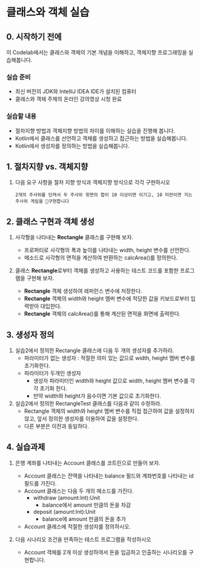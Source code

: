 # 클래스와 객체 실습

## 0. 시작하기 전에

이 Codelab에서는 클래스와 객체의 기본 개념을 이해하고, 객체지향 프로그래밍을 실습해봅니다.

### 실습 준비

- 최신 버전의 JDK와 IntelliJ IDEA IDE가 설치된 컴퓨터
- 클래스와 객체 주제의 온라인 강의영상 시청 완료

### 실습할 내용
- 절차지향 방법과 객체지향 방법의 차이를 이해하는 실습을 진행해 봅니다.
- Kotlin에서 클래스를 선언하고 객체를 생성하고 접근하는 방법을 실습해봅니다.
- Kotlin에서 생성자를 정의하는 방법을 실습해봅니다.

## 1. 절차지향 vs. 객체지향
1. 다음 요구 사항을 절차 지향 방식과 객체지향 방식으로 각각 구현하시오
	
	```
	2개의 주사위를 던져서 두 주사위 윗면의 합이 10 이상이면 이기고, 10 미만이면 지는 주사위 게임을 구현합니다
	```

## 2. 클래스 구현과 객체 생성

1. 사각형을 나타내는 **Rectangle** 클래스를 구현해 보자.
	- 프로퍼티로 사각형의 폭과 높이를 나타내는 width, height 변수를 선언한다.
	- 메소드로 사각형의 면적을 계산하여 반환하는 calcArea()를 정의한다.

2. 클래스 **Rectangle**로부터 객체를 생성하고 사용하는 테스트 코드를 포함한 프로그램을 구현해 보자.
	- **Rectangle** 객체 생성하여 레퍼런스 변수에 저장한다.
	- **Rectangle** 객체의 width와 height 멤버 변수에 적당한 값을 키보드로부터 입력받아 대입한다.
	- **Rectangle** 객체의 calcArea()를 통해 계산된 면적을 화면에 출력한다. 

				


## 3. 생성자 정의
1.  실습2에서 정의한 Rectangle 클래스에 다음 두 개의 생성자를 추가하라.
	- 파라미터가 없는 생성자 : 적절한 의미 있는 값으로 width, height 멤버 변수를 초기화한다.
	- 파라미터가 두개인 생성자 
		- 생성자 파라미터인 width와 height 값으로 width, height 멤버 변수를 각각 초기화 한다. 
		- 만약 width와 height가 음수이면 기본 값으로 초기화한다.
2. 실습2에서 정의한 RectangleTest 클래스를 다음과 같이 수정하라.
	- Rectangle 객체의 width와 height 멤버 변수를 직접 접근하여 값을 설정하지 않고, 앞서 정의한 생성자를 이용하여 값을 설정한다.
	- 다른 부분은 이전과 동일하다.

		
## 4. 실습과제

1. 은행 계좌를 나타내는 Account 클래스를 코트린으로 만들어 보자.
	- Account 클래스는 잔액을 나타내는 balance 필드와 계좌번호를 나타내는 id 필드를 가진다.
	- Account 클래스는 다음 두 개의 메소드를 가진다.
		- withdraw (amount:Int):Unit  
			- balance에서 amount 만큼의 돈을 차감
		- deposit (amount:Int):Unit 
			- balance에 amount 만큼의 돈을 추가
	- Account 클래스에 적절한 생성자를 정의하시오.

2. 다음 시나리오 조건을 만족하는 테스트 프로그램을 작성하시오
	- Account 객체를 2개 이상 생성하여서 돈을 입금하고 인출하는 시나리오를 구현합니다.
